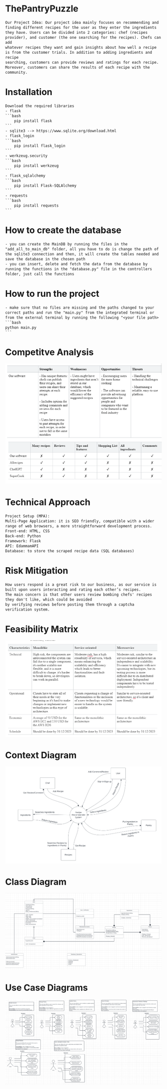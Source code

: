 # ThePantryPuzzle
    Our Project Idea: Our project idea mainly focuses on recommending and finding different recipes for the user as they enter the ingredients
    they have. Users can be divided into 2 categories: chef (recipes provider), and customer (the one searching for the recipes). Chefs can add
    whatever recipes they want and gain insights about how well a recipe is from the customer trials. In addition to adding ingredients and recipe
    searching, customers can provide reviews and ratings for each recipe. Moreover, customers can share the results of each recipe with the
    community.

# Installation
    Download the required libraries
    - flask
    ```bash
        pip install flask
    ```
    - sqlite3 --> https://www.sqlite.org/download.html 
    - flask_login
    ```bash
        pip install flask_login
    ```
    - werkzeug.security
    ```bash
        pip install werkzeug
    ```
    - flask_sqlalchemy
    ```bash
        pip install Flask-SQLAlchemy
    ```
    - requests
    ```bash
        pip install requests
    ```
# How to create the database
    - you can create the MainDB by running the files in the "add_all_to_main_db" folder, all you have to do is change the path of the sqlite3 connection and then, it will create the tables needed and save the database in the chosen path 
    - you can insert, delete and fetch the data from the database by running the functions in the "database.py" file in the controllers folder, just call the functions 

# How to run the project
    - make sure that no files are missing and the paths changed to your correct paths and run the "main.py" from the integrated terminal or from the external terminal by running the following "<your file path> 
    ```bash
    python main.py
    ```

# Competitve Analysis
![Competitve Analysis](<https://github.com/malak-elbanna/ThePantryPuzzle/blob/main/System%20Designs/Competitive%20Analysis.png>)

# Technical Approach
    Project Setup (MPA):
    Multi-Page Application: it is SEO friendly, compatible with a wider range of web browsers, a more straightforward development process.
    Front-end: HTML, CSS
    Back-end: Python
    Framework: Flask
    API: EdammamAPI
    Database: to store the scraped recipe data (SQL databases)

# Risk Mitigation 
    How users respond is a great risk to our business, as our service is built upon users interacting and rating each other’s recipes. 
    The main concern is that other users review bombing chefs' recipes they don't like, which could be avoided 
    by verifying reviews before posting them through a captcha verification system.

# Feasibility Matrix
![Alt text](<https://github.com/malak-elbanna/ThePantryPuzzle/blob/main/System%20Designs/Feasibility%20Matrix.png>)

# Context Diagram
![Context Diagram](<https://github.com/malak-elbanna/ThePantryPuzzle/blob/main/System%20Designs/Context%20Diagram.png>)

# Class Diagram
![Class Diagram](<https://github.com/malak-elbanna/ThePantryPuzzle/blob/main/System%20Designs/Class%20Diagram.png>)

# Use Case Diagrams
![Use Case](<https://github.com/malak-elbanna/ThePantryPuzzle/blob/main/System%20Designs/Use%20Case.png>)
